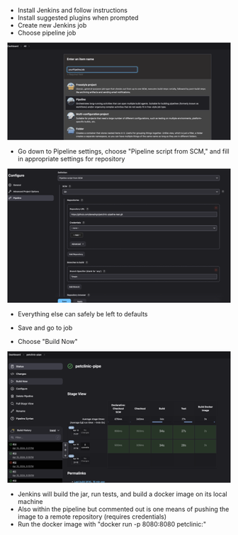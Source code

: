 - Install Jenkins and follow instructions
- Install suggested plugins when prompted 
- Create new Jenkins job
- Choose pipeline job

![Alt text](./readmeimg/pipelinejob.png "Pipeline Job")

- Go down to Pipeline settings, choose "Pipeline script from SCM," and fill in appropriate settings for repository

![Alt text](./readmeimg/pipelineconfig.png "Pipeline Config")

- Everything else can safely be left to defaults

- Save and go to job
- Choose "Build Now"

![Alt text](./readmeimg/jobpage.png "Build Job")

- Jenkins will build the jar, run tests, and build a docker image on its local machine
- Also within the pipeline but commented out is one means of pushing the image to a remote repository (requires credentials)
- Run the docker image with "docker run -p 8080:8080 petclinic:<latestBuildNumber>"